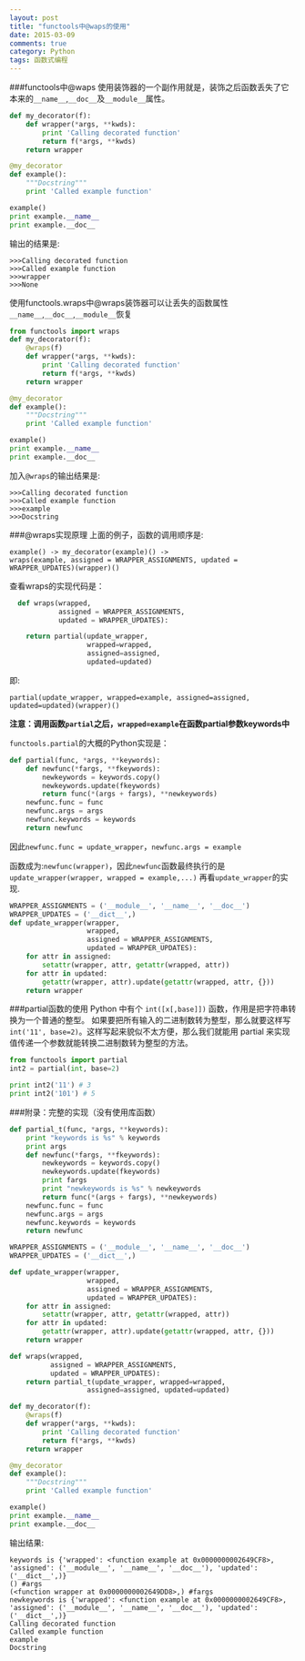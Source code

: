 ```yaml
---
layout: post
title: "functools中@waps的使用"
date: 2015-03-09
comments: true
category: Python
tags: 函数式编程
---
```

###functools中@waps
使用装饰器的一个副作用就是，装饰之后函数丢失了它本来的`__name__`,`__doc__`及`__module__`属性。

```python
def my_decorator(f):
    def wrapper(*args, **kwds):
        print 'Calling decorated function'
        return f(*args, **kwds)
    return wrapper

@my_decorator
def example():
    """Docstring"""
    print 'Called example function'

example()
print example.__name__
print example.__doc__
```

输出的结果是:

    >>>Calling decorated function
    >>>Called example function
    >>>wrapper
    >>>None
    

使用functools.wraps中@wraps装饰器可以让丢失的函数属性`__name__`,`__doc__`,`__module__`恢复

```python
from functools import wraps
def my_decorator(f):
    @wraps(f)
    def wrapper(*args, **kwds):
        print 'Calling decorated function'
        return f(*args, **kwds)
    return wrapper

@my_decorator
def example():
    """Docstring"""
    print 'Called example function'

example()
print example.__name__
print example.__doc__
```

加入`@wraps`的输出结果是:

    >>>Calling decorated function
    >>>Called example function
    >>>example
    >>>Docstring
    

###@wraps实现原理
上面的例子，函数的调用顺序是:

    example() -> my_decorator(example)() -> 
    wraps(example, assigned = WRAPPER_ASSIGNMENTS, updated = WRAPPER_UPDATES)(wrapper)()

  查看wraps的实现代码是：

```python
  def wraps(wrapped, 
            assigned = WRAPPER_ASSIGNMENTS, 
            updated = WRAPPER_UPDATES):

    return partial(update_wrapper, 
                   wrapped=wrapped, 
                   assigned=assigned, 
                   updated=updated)
```

即:

    partial(update_wrapper, wrapped=example, assigned=assigned, updated=updated)(wrapper)()

**注意：调用函数`partial`之后，`wrapped=example`在函数partial参数keywords中**

`functools.partial`的大概的Python实现是：

```python
def partial(func, *args, **keywords):
    def newfunc(*fargs, **fkeywords):
        newkeywords = keywords.copy()
        newkeywords.update(fkeywords)
        return func(*(args + fargs), **newkeywords)
    newfunc.func = func
    newfunc.args = args
    newfunc.keywords = keywords
    return newfunc
```

因此`newfunc.func = update_wrapper`，`newfunc.args = example`

函数成为:`newfunc(wrapper)`，因此`newfunc`函数最终执行的是`update_wrapper(wrapper, wrapped = example,...)`
再看`update_wrapper`的实现.

```python
WRAPPER_ASSIGNMENTS = ('__module__', '__name__', '__doc__')
WRAPPER_UPDATES = ('__dict__',)
def update_wrapper(wrapper,
                   wrapped,
                   assigned = WRAPPER_ASSIGNMENTS,
                   updated = WRAPPER_UPDATES):
    for attr in assigned:
        setattr(wrapper, attr, getattr(wrapped, attr))
    for attr in updated:
        getattr(wrapper, attr).update(getattr(wrapped, attr, {}))
    return wrapper
```

###partial函数的使用
Python 中有个 `int([x[,base]])` 函数，作用是把字符串转换为一个普通的整型。
如果要把所有输入的二进制数转为整型，那么就要这样写 `int('11', base=2)`。这样写起来貌似不太方便，那么我们就能用 partial 来实现值传递一个参数就能转换二进制数转为整型的方法。

```python
from functools import partial
int2 = partial(int, base=2)

print int2('11') # 3
print int2('101') # 5
```

###附录：完整的实现（没有使用库函数）

```python
def partial_t(func, *args, **keywords):
    print "keywords is %s" % keywords
    print args
    def newfunc(*fargs, **fkeywords):
        newkeywords = keywords.copy()
        newkeywords.update(fkeywords)
        print fargs
        print "newkeywords is %s" % newkeywords
        return func(*(args + fargs), **newkeywords)
    newfunc.func = func
    newfunc.args = args
    newfunc.keywords = keywords
    return newfunc

WRAPPER_ASSIGNMENTS = ('__module__', '__name__', '__doc__')
WRAPPER_UPDATES = ('__dict__',)

def update_wrapper(wrapper,
                   wrapped,
                   assigned = WRAPPER_ASSIGNMENTS,
                   updated = WRAPPER_UPDATES):
    for attr in assigned:
        setattr(wrapper, attr, getattr(wrapped, attr))
    for attr in updated:
        getattr(wrapper, attr).update(getattr(wrapped, attr, {}))
    return wrapper

def wraps(wrapped,
          assigned = WRAPPER_ASSIGNMENTS,
          updated = WRAPPER_UPDATES):
    return partial_t(update_wrapper, wrapped=wrapped,
                   assigned=assigned, updated=updated)

def my_decorator(f):
    @wraps(f)
    def wrapper(*args, **kwds):
        print 'Calling decorated function'
        return f(*args, **kwds)
    return wrapper

@my_decorator
def example():
    """Docstring"""
    print 'Called example function'

example()
print example.__name__
print example.__doc__

```

输出结果:

```
keywords is {'wrapped': <function example at 0x0000000002649CF8>, 'assigned': ('__module__', '__name__', '__doc__'), 'updated': ('__dict__',)}
() #args
(<function wrapper at 0x0000000002649DD8>,) #fargs
newkeywords is {'wrapped': <function example at 0x0000000002649CF8>, 'assigned': ('__module__', '__name__', '__doc__'), 'updated': ('__dict__',)}
Calling decorated function
Called example function
example
Docstring
```